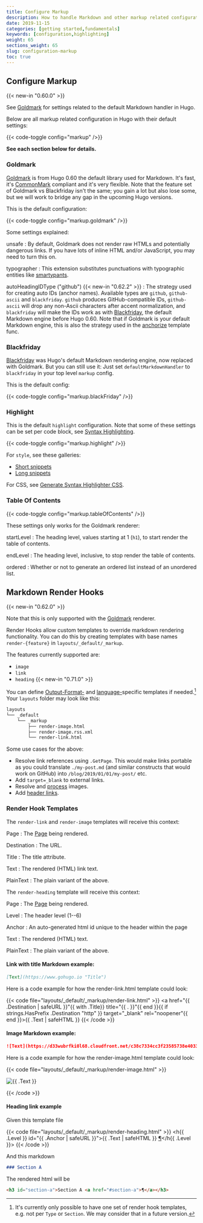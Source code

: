 ```yaml
---
title: Configure Markup
description: How to handle Markdown and other markup related configuration.
date: 2019-11-15
categories: [getting started,fundamentals]
keywords: [configuration,highlighting]
weight: 65
sections_weight: 65
slug: configuration-markup
toc: true
---
```


## Configure Markup

{{< new-in "0.60.0" >}}

See [Goldmark](#goldmark) for settings related to the default Markdown handler in Hugo.

Below are all markup related configuration in Hugo with their default settings:

{{< code-toggle config="markup" />}}

**See each section below for details.**

### Goldmark

[Goldmark](https://github.com/yuin/goldmark/) is from Hugo 0.60 the default library used for Markdown. It's fast, it's [CommonMark](https://spec.commonmark.org/0.29/) compliant and it's very flexible. Note that the feature set of Goldmark vs Blackfriday isn't the same; you gain a lot but also lose some, but we will work to bridge any gap in the upcoming Hugo versions.

This is the default configuration:

{{< code-toggle config="markup.goldmark" />}}

Some settings explained:

unsafe
: By default, Goldmark does not render raw HTMLs and potentially dangerous links. If you have lots of inline HTML and/or JavaScript, you may need to turn this on.

typographer
: This extension substitutes punctuations with typographic entities like [smartypants](https://daringfireball.net/projects/smartypants/).

autoHeadingIDType ("github") {{< new-in "0.62.2" >}}
: The strategy used for creating auto IDs (anchor names). Available types are `github`, `github-ascii` and `blackfriday`. `github` produces GitHub-compatible IDs, `github-ascii` will drop any non-Ascii characters after accent normalization, and `blackfriday` will make the IDs work as with [Blackfriday](#blackfriday), the default Markdown engine before Hugo 0.60. Note that if Goldmark is your default Markdown engine, this is also the strategy used in the [anchorize](/functions/anchorize/) template func.

### Blackfriday


[Blackfriday](https://github.com/russross/blackfriday) was Hugo's default Markdown rendering engine, now replaced with Goldmark. But you can still use it: Just set `defaultMarkdownHandler` to `blackfriday` in your top level `markup` config.

This is the default config:

{{< code-toggle config="markup.blackFriday" />}}

### Highlight

This is the default `highlight` configuration. Note that some of these settings can be set per code block, see [Syntax Highlighting](/content-management/syntax-highlighting/).

{{< code-toggle config="markup.highlight" />}}

For `style`, see these galleries:

* [Short snippets](https://xyproto.github.io/splash/docs/all.html)
* [Long snippets](https://xyproto.github.io/splash/docs/longer/all.html)

For CSS, see [Generate Syntax Highlighter CSS](/content-management/syntax-highlighting/#generate-syntax-highlighter-css).

### Table Of Contents

{{< code-toggle config="markup.tableOfContents" />}}

These settings only works for the Goldmark renderer:

startLevel
: The heading level, values starting at 1 (`h1`), to start render the table of contents.

endLevel
: The heading level, inclusive, to stop render the table of contents.

ordered
: Whether or not to generate an ordered list instead of an unordered list.


## Markdown Render Hooks

{{< new-in "0.62.0" >}}

Note that this is only supported with the [Goldmark](#goldmark) renderer.

Render Hooks allow custom templates to override markdown rendering functionality. You can do this by creating templates with base names `render-{feature}` in `layouts/_default/_markup`.

The features currently supported are:

* `image`
* `link`
* `heading` {{< new-in "0.71.0" >}}

You can define [Output-Format-](/templates/output-formats) and [language-](/content-management/multilingual/)specific templates if needed.[^hooktemplate] Your `layouts` folder may look like this:

```bash
layouts
└── _default
    └── _markup
        ├── render-image.html
        ├── render-image.rss.xml
        └── render-link.html
```

Some use cases for the above:

* Resolve link references using `.GetPage`. This would make links portable as you could translate `./my-post.md` (and similar constructs that would work on GitHub) into `/blog/2019/01/01/my-post/` etc.
* Add `target=_blank` to external links.
* Resolve and [process](/content-management/image-processing/) images.
* Add [header links](https://remysharp.com/2014/08/08/automatic-permalinks-for-blog-posts).

### Render Hook Templates

The `render-link` and `render-image` templates will receive this context:

Page
: The [Page](/variables/page/) being rendered.

Destination
: The URL.

Title
: The title attribute.

Text
: The rendered (HTML) link text.

PlainText
: The plain variant of the above.

The `render-heading` template will receive this context:

Page
: The [Page](/variables/page/) being rendered.

Level
: The header level (1--6)

Anchor
: An auto-generated html id unique to the header within the page

Text
: The rendered (HTML) text.

PlainText
: The plain variant of the above.

#### Link with title Markdown example:

```md
[Text](https://www.gohugo.io "Title")
```

Here is a code example for how the render-link.html template could look:

{{< code file="layouts/_default/_markup/render-link.html" >}}
<a href="{{ .Destination | safeURL }}"{{ with .Title}} title="{{ . }}"{{ end }}{{ if strings.HasPrefix .Destination "http" }} target="_blank" rel="noopener"{{ end }}>{{ .Text | safeHTML }}</a>
{{< /code >}}

#### Image Markdown example:

```md
![Text](https://d33wubrfki0l68.cloudfront.net/c38c7334cc3f23585738e40334284fddcaf03d5e/2e17c/images/hugo-logo-wide.svg "Title")
```

Here is a code example for how the render-image.html template could look:

{{< code file="layouts/_default/_markup/render-image.html" >}}
<p class="md__image">
  <img src="{{ .Destination | safeURL }}" alt="{{ .Text }}" {{ with .Title}} title="{{ . }}"{{ end }} />
</p>
{{< /code >}}

#### Heading link example

Given this template file

{{< code file="layouts/_default/_markup/render-heading.html" >}}
<h{{ .Level }} id="{{ .Anchor | safeURL }}">{{ .Text | safeHTML }} <a href="#{{ .Anchor | safeURL }}">¶</a></h{{ .Level }}>
{{< /code >}}

And this markdown

```md
### Section A
```

The rendered html will be

```html
<h3 id="section-a">Section A <a href="#section-a">¶</a></h3>
```

[^hooktemplate]: It's currently only possible to have one set of render hook templates, e.g. not per `Type` or `Section`. We may consider that in a future version.

